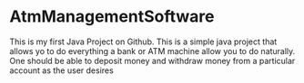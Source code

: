 # AtmManagementSoftware
This is my first Java Project on Github. This is a simple java project that allows yo to do everything a bank or ATM machine allow you to do naturally. One should be able to deposit money and withdraw money from a particular account as the user desires 

